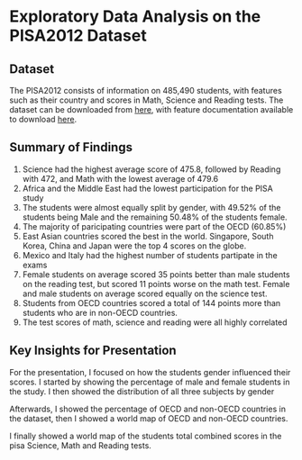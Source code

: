 # Exploratory Data Analysis on the PISA2012 Dataset

## Dataset

The PISA2012 consists of information on 485,490 students, with features such as their country and scores in Math, Science and Reading tests. 
The dataset can be downloaded from [here](https://www.google.com/url?q=https://s3.amazonaws.com/udacity-hosted-downloads/ud507/pisa2012.csv.zip&sa=D&ust=1581581520574000),
with feature documentation available to download [here](https://www.google.com/url?q=https://s3.amazonaws.com/udacity-hosted-downloads/ud507/pisadict2012.csv&sa=D&ust=1554482573645000).


## Summary of Findings

1. Science had the highest average score of 475.8, followed by Reading with 472, and Math with the lowest average of 479.6
2. Africa and the Middle East had the lowest participation for the PISA study
3. The students were almost equally split by gender, with 49.52% of the students being Male and the remaining 50.48% of the students female.
4. The majority of paricipating countries were part of the OECD (60.85%)
5. East Asian countries scored the best in the world. Singapore, South Korea, China and Japan were the top 4 scores on the globe.
6. Mexico and Italy had the highest number of students partipate in the exams
7. Female students on average scored 35 points better than male students on the reading test, but scored 11 points worse on the math test. Female and male students on average scored equally on the science test.
8. Students from OECD countries scored a total of 144 points more than students who are in non-OECD countries.
9. The test scores of math, science and reading were all highly correlated


## Key Insights for Presentation

For the presentation, I focused on how the students gender influenced their scores. 
I started by showing the percentage of male and female students in the study.
I then showed the distribution of all three subjects by gender

Afterwards, I showed the percentage of OECD and non-OECD countries in the dataset,
then I showed a world map of OECD and non-OECD countries.

I finally showed a world map of the students total combined scores in the pisa Science, Math and Reading tests.
